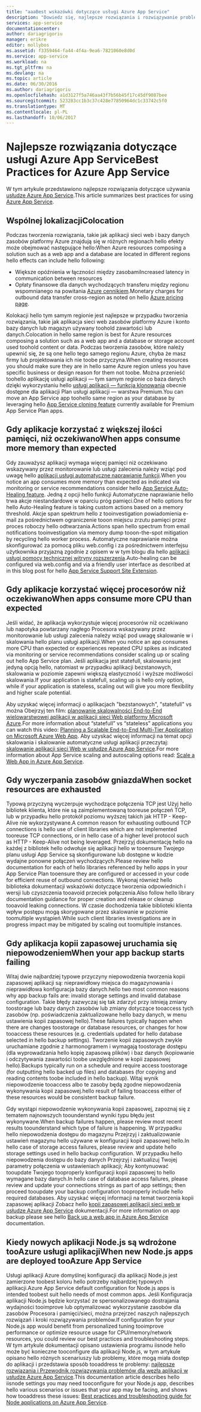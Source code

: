 ```yaml
---
title: "aaaBest wskazówki dotyczące usługi Azure App Service"
description: "Dowiedz się, najlepsze rozwiązania i rozwiązywanie problemów dotyczących usługi Azure App Service."
services: app-service
documentationcenter: 
author: dariagrigoriu
manager: erikre
editor: mollybos
ms.assetid: f3359464-fa44-4f4a-9ea6-7821060e8d0d
ms.service: app-service
ms.workload: na
ms.tgt_pltfrm: na
ms.devlang: na
ms.topic: article
ms.date: 06/30/2016
ms.author: dariagrigoriu
ms.openlocfilehash: a1d3127f5a746aa43f7b56b45f17c45df9087bee
ms.sourcegitcommit: 523283cc1b3c37c428e77850964dc1c33742c5f0
ms.translationtype: MT
ms.contentlocale: pl-PL
ms.lasthandoff: 10/06/2017
---
```

# <a name="best-practices-for-azure-app-service"></a><span data-ttu-id="44877-103">Najlepsze rozwiązania dotyczące usługi Azure App Service</span><span class="sxs-lookup"><span data-stu-id="44877-103">Best Practices for Azure App Service</span></span>
<span data-ttu-id="44877-104">W tym artykule przedstawiono najlepsze rozwiązania dotyczące używania [usłudze Azure App Service](http://go.microsoft.com/fwlink/?LinkId=529714).</span><span class="sxs-lookup"><span data-stu-id="44877-104">This article summarizes best practices for using [Azure App Service](http://go.microsoft.com/fwlink/?LinkId=529714).</span></span> 

## <span data-ttu-id="44877-105"><a name="colocation"></a>Wspólnej lokalizacji</span><span class="sxs-lookup"><span data-stu-id="44877-105"><a name="colocation"></a>Colocation</span></span>
<span data-ttu-id="44877-106">Podczas tworzenia rozwiązania, takie jak aplikacji sieci web i bazy danych zasobów platformy Azure znajdują się w różnych regionach hello efekty może obejmować następujące hello:</span><span class="sxs-lookup"><span data-stu-id="44877-106">When Azure resources composing a solution such as a web app and a database are located in different regions hello effects can include hello following:</span></span>

* <span data-ttu-id="44877-107">Większe opóźnienia w łączności między zasobami</span><span class="sxs-lookup"><span data-stu-id="44877-107">Increased latency in communication between resources</span></span>
* <span data-ttu-id="44877-108">Opłaty finansowe dla danych wychodzących transferu między regionu wspomnianego na powitania [Azure cennikiem](https://azure.microsoft.com/pricing/details/data-transfers).</span><span class="sxs-lookup"><span data-stu-id="44877-108">Monetary charges for outbound data transfer cross-region as noted on hello [Azure pricing page](https://azure.microsoft.com/pricing/details/data-transfers).</span></span>

<span data-ttu-id="44877-109">Kolokacji hello tym samym regionie jest najlepsze w przypadku tworzenia rozwiązania, takie jak aplikacja sieci web zasobów platformy Azure i konto bazy danych lub magazyn używany toohold zawartości lub danych.</span><span class="sxs-lookup"><span data-stu-id="44877-109">Colocation in hello same region is best for Azure resources composing a solution such as a web app and a database or storage account used toohold content or data.</span></span> <span data-ttu-id="44877-110">Podczas tworzenia zasobów, które należy upewnić się, że są one hello tego samego regionu Azure, chyba że masz firmy lub projektowania ich nie toobe przyczyna.</span><span class="sxs-lookup"><span data-stu-id="44877-110">When creating resources you should make sure they are in hello same Azure region unless you have specific business or design reason for them not toobe.</span></span> <span data-ttu-id="44877-111">Można przenieść toohello aplikację usługi aplikacji — tym samym regionie co baza danych dzięki wykorzystaniu hello [usługi aplikacji — funkcja klonowania](app-service-web-app-cloning-portal.md) obecnie dostępne dla aplikacji Plan usługi aplikacji — warstwa Premium.</span><span class="sxs-lookup"><span data-stu-id="44877-111">You can move an App Service app toohello same region as your database by leveraging hello [App Service cloning feature](app-service-web-app-cloning-portal.md) currently available for Premium App Service Plan apps.</span></span>   

## <span data-ttu-id="44877-112"><a name="memoryresources"></a>Gdy aplikacje korzystać z większej ilości pamięci, niż oczekiwano</span><span class="sxs-lookup"><span data-stu-id="44877-112"><a name="memoryresources"></a>When apps consume more memory than expected</span></span>
<span data-ttu-id="44877-113">Gdy zauważysz aplikacji wymaga więcej pamięci niż oczekiwano wskazywany przez monitorowanie lub usługi zalecenia należy wziąć pod uwagę hello [aplikacji usługi automatyczne naprawianie funkcji](https://azure.microsoft.com/blog/auto-healing-windows-azure-web-sites).</span><span class="sxs-lookup"><span data-stu-id="44877-113">When you notice an app consumes more memory than expected as indicated via monitoring or service recommendations consider hello [App Service Auto-Healing feature](https://azure.microsoft.com/blog/auto-healing-windows-azure-web-sites).</span></span> <span data-ttu-id="44877-114">Jedną z opcji hello funkcji Automatyczne naprawianie hello trwa akcje niestandardowe w oparciu próg pamięci.</span><span class="sxs-lookup"><span data-stu-id="44877-114">One of hello options for hello Auto-Healing feature is taking custom actions based on a memory threshold.</span></span> <span data-ttu-id="44877-115">Akcje span spektrum hello z tooinvestigation powiadomienia e-mail za pośrednictwem ograniczenie tooon miejscu zrzutu pamięci przez proces roboczy hello odtwarzania.</span><span class="sxs-lookup"><span data-stu-id="44877-115">Actions span hello spectrum from email notifications tooinvestigation via memory dump tooon-the-spot mitigation by recycling hello worker process.</span></span> <span data-ttu-id="44877-116">Automatyczne naprawianie można skonfigurować za pomocą pliku web.config i za pośrednictwem interfejsu użytkownika przyjazną zgodnie z opisem w w tym blogu dla hello [aplikacji usługi pomocy technicznej witryny rozszerzenia](https://azure.microsoft.com/blog/additional-updates-to-support-site-extension-for-azure-app-service-web-apps).</span><span class="sxs-lookup"><span data-stu-id="44877-116">Auto-healing can be configured via web.config and via a friendly user interface as described at in this blog post for hello [App Service Support Site Extension](https://azure.microsoft.com/blog/additional-updates-to-support-site-extension-for-azure-app-service-web-apps).</span></span>   

## <span data-ttu-id="44877-117"><a name="CPUresources"></a>Gdy aplikacje korzystać więcej procesorów niż oczekiwano</span><span class="sxs-lookup"><span data-stu-id="44877-117"><a name="CPUresources"></a>When apps consume more CPU than expected</span></span>
<span data-ttu-id="44877-118">Jeśli widać, że aplikacja wykorzystuje więcej procesorów niż oczekiwano lub napotyka powtarzany nagłego Procesora wskazywany przez monitorowanie lub usługi zalecenia należy wziąć pod uwagę skalowanie w i skalowania hello planu usługi aplikacji.</span><span class="sxs-lookup"><span data-stu-id="44877-118">When you notice an app consumes more CPU than expected or experiences repeated CPU spikes as indicated via monitoring or service recommendations consider scaling up or scaling out hello App Service plan.</span></span> <span data-ttu-id="44877-119">Jeśli aplikacja jest statefull, skalowaniu jest jedyną opcją hello, natomiast w przypadku aplikacji bezstanowych, skalowania w poziomie zapewni większą elastyczność i wyższe możliwości skalowania.</span><span class="sxs-lookup"><span data-stu-id="44877-119">If your application is statefull, scaling up is hello only option, while if your application is stateless, scaling out will give you more flexibility and higher scale potential.</span></span> 

<span data-ttu-id="44877-120">Aby uzyskać więcej informacji o aplikacjach "bezstanowych", "statefull" vs można Obejrzyj ten film: [planowanie skalowalności End-to-End wielowarstwowej aplikacji w aplikacji sieci Web platformy Microsoft Azure](https://channel9.msdn.com/Events/TechEd/NorthAmerica/2014/DEV-B414#fbid=?hashlink=fbid).</span><span class="sxs-lookup"><span data-stu-id="44877-120">For more information about “statefull” vs “stateless” applications you can watch this video: [Planning a Scalable End-to-End Multi-Tier Application on Microsoft Azure Web App](https://channel9.msdn.com/Events/TechEd/NorthAmerica/2014/DEV-B414#fbid=?hashlink=fbid).</span></span> <span data-ttu-id="44877-121">Aby uzyskać więcej informacji na temat opcji skalowania i skalowanie automatyczne usługi aplikacji przeczytaj: [skalowanie aplikacji sieci Web w usłudze Azure App Service](web-sites-scale.md).</span><span class="sxs-lookup"><span data-stu-id="44877-121">For more information about App Service scaling and autoscaling options read: [Scale a Web App in Azure App Service](web-sites-scale.md).</span></span>  

## <span data-ttu-id="44877-122"><a name="socketresources"></a>Gdy wyczerpania zasobów gniazda</span><span class="sxs-lookup"><span data-stu-id="44877-122"><a name="socketresources"></a>When socket resources are exhausted</span></span>
<span data-ttu-id="44877-123">Typową przyczyną wyczerpuje wychodzące połączenia TCP jest Użyj hello bibliotek klienta, które nie są zaimplementowaną tooreuse połączeń TCP, lub w przypadku hello protokół poziomu wyższej takich jak HTTP - Keep-Alive nie wykorzystywane.</span><span class="sxs-lookup"><span data-stu-id="44877-123">A common reason for exhausting outbound TCP connections is hello use of client libraries which are not implemented tooreuse TCP connections, or in hello case of a higher level protocol such as HTTP - Keep-Alive not being leveraged.</span></span> <span data-ttu-id="44877-124">Przejrzyj dokumentację hello na każdej z bibliotek hello odwołuje się aplikacji hello w tooensure Twojego planu usługi App Service są skonfigurowane lub dostępne w kodzie wydajne ponowne połączeń wychodzących.</span><span class="sxs-lookup"><span data-stu-id="44877-124">Please review hello documentation for each of hello libraries referenced by hello apps in your App Service Plan tooensure they are configured or accessed in your code for efficient reuse of outbound connections.</span></span> <span data-ttu-id="44877-125">Wykonaj również hello biblioteka dokumentacji wskazówki dotyczące tworzenia odpowiednich i wersji lub czyszczenia tooavoid przeciek połączenia.</span><span class="sxs-lookup"><span data-stu-id="44877-125">Also follow hello library documentation guidance for proper creation and release or cleanup tooavoid leaking connections.</span></span> <span data-ttu-id="44877-126">W czasie dochodzenia takie biblioteki klienta wpływ postępu mogą skorygowane przez skalowanie w poziomie toomultiple wystąpień.</span><span class="sxs-lookup"><span data-stu-id="44877-126">While such client libraries investigations are in progress impact may be mitigated by scaling out toomultiple instances.</span></span>  

## <span data-ttu-id="44877-127"><a name="appbackup"></a>Gdy aplikacja kopii zapasowej uruchamia się niepowodzeniem</span><span class="sxs-lookup"><span data-stu-id="44877-127"><a name="appbackup"></a>When your app backup starts failing</span></span>
<span data-ttu-id="44877-128">Witaj dwie najbardziej typowe przyczyny niepowodzenia tworzenia kopii zapasowej aplikacji są: nieprawidłowy miejsca do magazynowania i nieprawidłowa konfiguracja bazy danych.</span><span class="sxs-lookup"><span data-stu-id="44877-128">hello two most common reasons why app backup fails are: invalid storage settings and invalid database configuration.</span></span> <span data-ttu-id="44877-129">Takie błędy zazwyczaj się tak zdarzyć przy istnieją zmiany toostorage lub bazy danych zasobów lub zmiany dotyczące tooaccess tych zasobów (np. poświadczenia zaktualizowane hello bazy danych, w menu ustawienia kopii zapasowej hello).</span><span class="sxs-lookup"><span data-stu-id="44877-129">These failures typically happen when there are changes toostorage or database resources, or changes for how tooaccess these resources (e.g. credentials updated for hello database selected in hello backup settings).</span></span> <span data-ttu-id="44877-130">Tworzenie kopii zapasowych zwykle uruchamiane zgodnie z harmonogramem i wymagają toostorage dostępu (dla wyprowadzania hello kopię zapasową plików) i baz danych (kopiowanie i odczytywania zawartości toobe uwzględnione w kopii zapasowej hello).</span><span class="sxs-lookup"><span data-stu-id="44877-130">Backups typically run on a schedule and require access toostorage (for outputting hello backed up files) and databases (for copying and reading contents toobe included in hello backup).</span></span> <span data-ttu-id="44877-131">Witaj wynik niepowodzenie tooaccess albo te zasoby będą zgodne niepowodzenia wykonywania kopii zapasowej.</span><span class="sxs-lookup"><span data-stu-id="44877-131">hello result of failing tooaccess either of these resources would be consistent backup failure.</span></span> 

<span data-ttu-id="44877-132">Gdy wystąpi niepowodzenie wykonywania kopii zapasowej, zapoznaj się z tematem najnowszych toounderstand wyniki typu błędu jest wykonywane.</span><span class="sxs-lookup"><span data-stu-id="44877-132">When backup failures happen, please review most recent results toounderstand which type of failure is happening.</span></span> <span data-ttu-id="44877-133">W przypadku hello niepowodzenia dostępu do magazynu Przejrzyj i zaktualizowanie ustawień magazynu hello używane w konfiguracji kopii zapasowej hello.</span><span class="sxs-lookup"><span data-stu-id="44877-133">In hello case of storage access failures, please review and update hello storage settings used in hello backup configuration.</span></span> <span data-ttu-id="44877-134">W przypadku hello niepowodzenia dostępu do bazy danych Przejrzyj i zaktualizuj Twojej parametry połączenia w ustawieniach aplikacji; Aby kontynuować tooupdate Twojego tooproperly konfiguracji kopii zapasowej to hello wymagane bazy danych.</span><span class="sxs-lookup"><span data-stu-id="44877-134">In hello case of database access failures, please review and update your connections strings as part of app settings; then proceed tooupdate your backup configuration tooproperly include hello required databases.</span></span> <span data-ttu-id="44877-135">Aby uzyskać więcej informacji na temat tworzenia kopii zapasowej aplikacji Zobacz hello [kopii zapasowej aplikacji sieci web w usłudze Azure App Service](web-sites-backup.md) dokumentacji.</span><span class="sxs-lookup"><span data-stu-id="44877-135">For more information on app backup please see hello [Back up a web app in Azure App Service](web-sites-backup.md) documentation.</span></span>

## <span data-ttu-id="44877-136"><a name="nodejs"></a>Kiedy nowych aplikacji Node.js są wdrożone tooAzure usługi aplikacji</span><span class="sxs-lookup"><span data-stu-id="44877-136"><a name="nodejs"></a>When new Node.js apps are deployed tooAzure App Service</span></span>
<span data-ttu-id="44877-137">Usługi aplikacji Azure domyślnej konfiguracji dla aplikacji Node.js jest zamierzone toobest koloru hello potrzeby najbardziej typowych aplikacji.</span><span class="sxs-lookup"><span data-stu-id="44877-137">Azure App Service default configuration for Node.js apps is intended toobest suit hello needs of most common apps.</span></span> <span data-ttu-id="44877-138">Jeśli Konfiguracja aplikacji Node.js będzie korzystać ze spersonalizowanego dostrajania wydajności tooimprove lub optymalizować wykorzystanie zasobów dla zasobów Procesora i pamięci/sieci, można przejrzeć naszych najlepszych rozwiązań i kroki rozwiązywania problemów.</span><span class="sxs-lookup"><span data-stu-id="44877-138">If configuration for your Node.js app would benefit from personalized tuning tooimprove performance or optimize resource usage for CPU/memory/network resources, you could review our best practices and troubleshooting steps.</span></span> <span data-ttu-id="44877-139">W tym artykule dokumentacji opisano ustawienia programu iisnode hello może być konieczne tooconfigure dla aplikacji Node.js, w tym artykule opisano hello różnych scenariuszy lub problemy, które mogą miała dostęp do aplikacji i przedstawia sposób tooaddress te problemy: [najlepsze rozwiązania i Przewodnik rozwiązywania problemów dla węzła aplikacji w usłudze Azure App Service](app-service-web-nodejs-best-practices-and-troubleshoot-guide.md).</span><span class="sxs-lookup"><span data-stu-id="44877-139">This documentation article describes hello iisnode settings you may need tooconfigure for your Node.js app, describes hello various scenarios or issues that your app may be facing, and shows how tooaddress these issues: [Best practices and troubleshooting guide for Node applications on Azure App Service](app-service-web-nodejs-best-practices-and-troubleshoot-guide.md).</span></span>   

